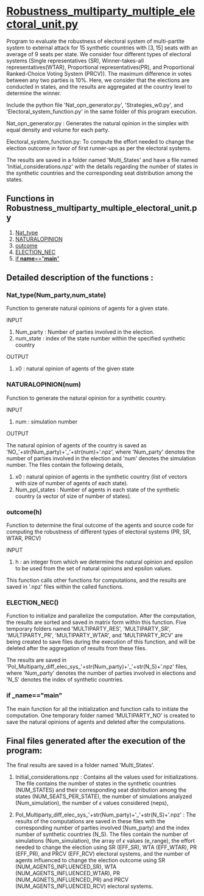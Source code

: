 # [Robustness_multiparty_multiple_electoral_unit.py](#Robustness-multiparty-multiple-electoral-unit)

Program to evaluate the robustness of electoral system of multi-partite system to external attack for 15 synthetic countries with $[3,15]$ seats with an average of $9$ seats per state. We consider four different types of electoral systems (Single representatives (SR), Winner-takes-all representatives(WTAR), Proportional representatives(PR), and Proportional Ranked-Choice Voting System (PRCV)). The maximum difference in votes between any two parties is 10%. Here, we consider that the elections are conducted in states, and the results are aggregated at the country level to determine the winner. 

Include the python file 'Nat_opn_generator.py', 'Strategies_w0.py', and 'Electoral_system_function.py' in the same folder of this program execution.

Nat_opn_generator.py : Generates the natural opinion in the simplex with equal density and volume for each party.

Electoral_system_function.py: To compute the effort needed to change the election outcome in favor of first runner-ups as per the electoral systems.

The results are saved in a folder named 'Multi_States' and have a file named 'Initial_considerations.npz' with the details regarding the number of states in the synthetic countries and the corresponding seat distribution among the states.

## Functions in Robustness_multiparty_multiple_electoral_unit.py

1. [Nat_type](#Nat-type)
2. [NATURALOPINION](#NATURALOPINION)
3. [outcome](#outcome)
4. [ELECTION_NEC](#ELECTION-NEC)
5. [if __name__=="__main__"](#main)

<a id="Robustness-multiparty-multiple-electoral-unit"></a>
## Detailed description of the functions :

<a id ="Nat-type"></a>
### Nat_type(Num_party,num_state)
Function to generate natural opinions of agents for a given state.

INPUT

1. Num_party : Number of parties involved in the election.
2. num_state : index of the state number within the specified synthetic country

OUTPUT

1. x0 : natural opinion of agents of the given state


<a id ="NATURALOPINION"></a>
### NATURALOPINION(num)
Function to generate the natural opinion for a synthetic country.

INPUT

1. num : simulation number

OUTPUT

The natural opinion of agents of the country is saved as 'NO_'+str(Num_party)+'_'+str(num)+'.npz', where 'Num_party' denotes the number of parties involved in the election and 'num' denotes the simulation number. The files contain the following details,

1. x0 : natural opinion of agents in the synthetic country (list of vectors with size of number of agents of each state).
2. Num_ppl_states : Number of agents in each state of the synthetic country (a vector of size of number of states).

<a id="outcome"></a>
### outcome(h)
Function to determine the final outcome of the agents and source code for computing the robustness of different types of electoral systems (PR, SR, WTAR, PRCV) 

INPUT 

1. h : an integer from which we determine the natural opinion and epsilon to be used from the set of natural opinions and epsilon values.

This function calls other functions for computations, and the results are saved in '.npz' files within the called functions.

<a id="ELECTION-NEC"></a>
### ELECTION_NEC()

Function to initialize and parallelize the computation. After the computation, the results are sorted and saved in matrix form within this function. Five temporary folders named 'MULTIPARTY_RES', 'MULTIPARTY_SR', 'MULTIPARTY_PR', 'MULTIPARTY_WTAR', and 'MULTIPARTY_RCV' are being created to save files during the execution of this function, and will be deleted after the aggregation of results from these files.

The results are saved in 'Pol_Multiparty_diff_elec_sys_'+str(Num_party)+'_'+str(N_S)+'.npz' files, where 'Num_party' denotes the number of parties involved in elections and 'N_S' denotes the index of synthetic countries.

<a id="main"></a>
### if ___name__=="__main__"
The main function for all the initialization and function calls to initiate the computation. One temporary folder named 'MULTIPARTY_NO' is created to save the natural opinions of agents and deleted after the computations.

## Final files generated after the execution of the program:

The final results are saved in a folder named 'Multi_States'.
1. Initial_considerations.npz : Contains all the values used for initializations. The file contains the number of states in the synthetic countries (NUM_STATES) and their corresponding seat distribution among the states (NUM_SEATS_PER_STATE), the number of simulations analyzed (Num_simulation), the number of $\epsilon$ values considered (neps), 

2. Pol_Multiparty_diff_elec_sys_'+str(Num_party)+'_'+str(N_S)+'.npz' : The results of the computations are saved in these files with the corresponding number of parties involved (Num_party) and the index number of synthetic countries (N_S). The files contain the number of simulations (Num_simulation), the array of $\epsilon$ values (e_range), the effort needed to change the election using SR (EFF_SR), WTA (EFF_WTAR), PR (EFF_PR), and PRCV (EFF_RCV) electoral systems, and the number of agents influenced to change the election outcome using SR (NUM_AGENTS_INFLUENCED_SR), WTA (NUM_AGENTS_INFLUENCED_WTAR), PR (NUM_AGNETS_INFLUENCED_PR) and PRCV (NUM_AGENTS_INFLUENCED_RCV) electoral systems.

